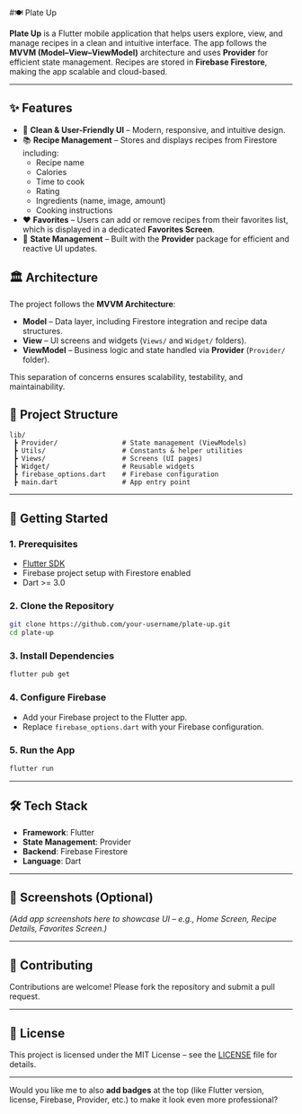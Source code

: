 
#🍽️ Plate Up

**Plate Up** is a Flutter mobile application that helps users explore, view, and manage recipes in a clean and intuitive interface. The app follows the **MVVM (Model–View–ViewModel)** architecture and uses **Provider** for efficient state management. Recipes are stored in **Firebase Firestore**, making the app scalable and cloud-based.

---

## ✨ Features

* 🎨 **Clean & User-Friendly UI** – Modern, responsive, and intuitive design.
* 📚 **Recipe Management** – Stores and displays recipes from Firestore including:
  * Recipe name
  * Calories
  * Time to cook
  * Rating
  * Ingredients (name, image, amount)
  * Cooking instructions
* ❤️ **Favorites** – Users can add or remove recipes from their favorites list, which is displayed in a dedicated **Favorites Screen**.
* 🔄 **State Management** – Built with the **Provider** package for efficient and reactive UI updates.


## 🏛️ Architecture

The project follows the **MVVM Architecture**:
* **Model** – Data layer, including Firestore integration and recipe data structures.
* **View** – UI screens and widgets (`Views/` and `Widget/` folders).
* **ViewModel** – Business logic and state handled via **Provider** (`Provider/` folder).

This separation of concerns ensures scalability, testability, and maintainability.


## 📂 Project Structure

```
lib/
 ┣ Provider/                # State management (ViewModels)
 ┣ Utils/                   # Constants & helper utilities
 ┣ Views/                   # Screens (UI pages)
 ┣ Widget/                  # Reusable widgets
 ┣ firebase_options.dart    # Firebase configuration
 ┣ main.dart                # App entry point
```

---

## 🚀 Getting Started

### 1. Prerequisites

* [Flutter SDK](https://docs.flutter.dev/get-started/install)
* Firebase project setup with Firestore enabled
* Dart >= 3.0

### 2. Clone the Repository

```bash
git clone https://github.com/your-username/plate-up.git
cd plate-up
```

### 3. Install Dependencies

```bash
flutter pub get
```

### 4. Configure Firebase

* Add your Firebase project to the Flutter app.
* Replace `firebase_options.dart` with your Firebase configuration.

### 5. Run the App

```bash
flutter run
```

---

## 🛠️ Tech Stack

* **Framework**: Flutter
* **State Management**: Provider
* **Backend**: Firebase Firestore
* **Language**: Dart

---

## 📸 Screenshots (Optional)

*(Add app screenshots here to showcase UI – e.g., Home Screen, Recipe Details, Favorites Screen.)*

---

## 🤝 Contributing

Contributions are welcome! Please fork the repository and submit a pull request.

---

## 📄 License

This project is licensed under the MIT License – see the [LICENSE](LICENSE) file for details.

---

Would you like me to also **add badges** at the top (like Flutter version, license, Firebase, Provider, etc.) to make it look even more professional?
